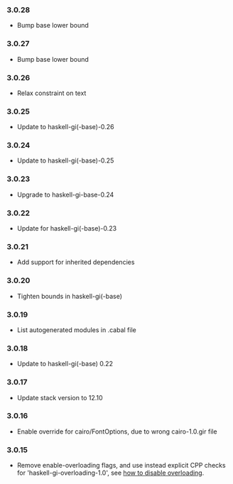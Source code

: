 ### 3.0.28

+ Bump base lower bound

### 3.0.27

+ Bump base lower bound

### 3.0.26

+ Relax constraint on text

### 3.0.25

+ Update to haskell-gi(-base)-0.26

### 3.0.24

+ Update to haskell-gi(-base)-0.25

### 3.0.23

+ Upgrade to haskell-gi-base-0.24

### 3.0.22

+ Update for haskell-gi(-base)-0.23

### 3.0.21

+ Add support for inherited dependencies

### 3.0.20

+ Tighten bounds in haskell-gi(-base)

### 3.0.19

+ List autogenerated modules in .cabal file

### 3.0.18

+ Update to haskell-gi(-base) 0.22

### 3.0.17

+ Update stack version to 12.10

### 3.0.16

+ Enable override for cairo/FontOptions, due to wrong cairo-1.0.gir file 

### 3.0.15

+ Remove enable-overloading flags, and use instead explicit CPP checks for 'haskell-gi-overloading-1.0', see [how to disable overloading](https://github.com/haskell-gi/haskell-gi/wiki/Overloading\#disabling-overloading).

